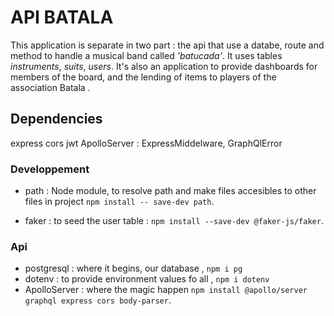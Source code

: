 # API BATALA

This application is separate in two part : the api that use a databe, route and method to handle a musical band called *'batucada'*.
It uses tables *instruments*, *suits*, *users*. It's also an application to provide dashboards for members of the board, and the lending of items to players of the association Batala .

## Dependencies

express
cors
jwt
ApolloServer : ExpressMiddelware, GraphQlError

### Developpement

- path : Node module, to resolve path and make files accesibles to other files in project ` npm install -- save-dev path `.
  
- faker : to seed the user table : ` npm install --save-dev @faker-js/faker `.

### Api

- postgresql :  where it begins, our database , ` npm i pg `
- dotenv : to provide environment values fo all , ` npm i dotenv `
- ApolloServer : where the magic happen `npm install @apollo/server graphql express cors body-parser`.
